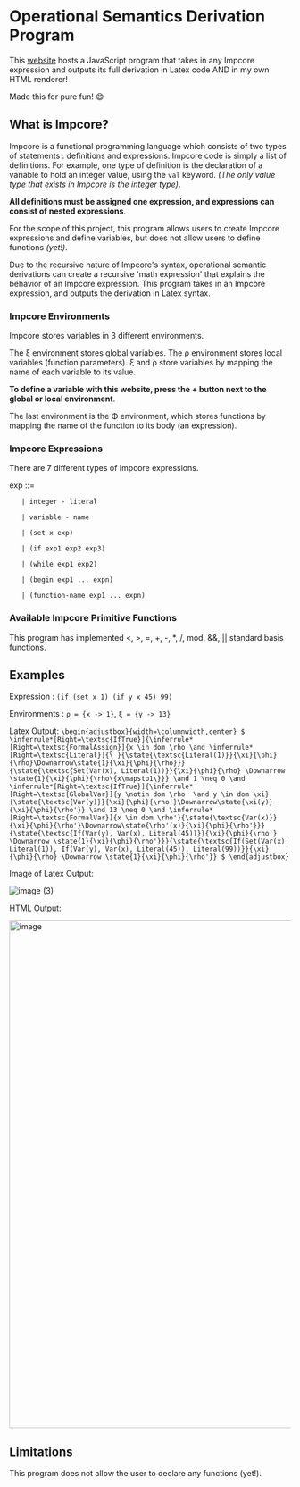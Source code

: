 # Operational Semantics Derivation Program

This [website](https://annaquainliu.github.io/operational-semantics-derivation/) hosts a JavaScript program that takes in any Impcore expression and outputs its full derivation in Latex code AND in my own HTML renderer!

Made this for pure fun! 😄

## What is Impcore?

Impcore is a functional programming language which consists of two types of statements : definitions and expressions. Impcore code is simply a list of definitions. For example, one type of definition is the declaration of a variable to hold an integer value, using the `val` keyword. *(The only value type that exists in Impcore is the integer type)*. 

**All definitions must be assigned one expression, and expressions can consist of nested expressions**.

For the scope of this project, this program allows users to create Impcore expressions and define variables, but does not allow users to define functions *(yet!)*.

Due to the recursive nature of Impcore's syntax, operational semantic derivations can create a recursive 'math expression' that explains the behavior of an Impcore expression. This program takes in an Impcore expression, and outputs the derivation in Latex syntax.

### Impcore Environments
Impcore stores variables in 3 different environments. 

The ξ environment stores global variables. The ρ environment stores local variables (function parameters). ξ and ρ store variables by mapping the name of each variable to its value.

**To define a variable with this website, press the + button next to the global or local environment**.

The last environment is the Φ environment, which stores functions by mapping the name of the function to its body (an expression).

### Impcore Expressions
There are 7 different types of Impcore expressions.

exp ::= 

       | integer - literal
       
       | variable - name
       
       | (set x exp) 
       
       | (if exp1 exp2 exp3)
       
       | (while exp1 exp2)
       
       | (begin exp1 ... expn)
       
       | (function-name exp1 ... expn)

### Available Impcore Primitive Functions
This program has implemented <, >, =, +, -, *, /, mod, &&, || standard basis functions.

## Examples
Expression : `(if (set x 1) (if y x 45) 99)` 

Environments : `ρ = {x -> 1}`, `ξ = {y -> 13}`

Latex Output: 
`\begin{adjustbox}{width=\columnwidth,center}
$
\inferrule*[Right=\textsc{IfTrue}]{\inferrule*[Right=\textsc{FormalAssign}]{x \in dom \rho \and \inferrule*[Right=\textsc{Literal}]{\ }{\state{\textsc{Literal(1)}}{\xi}{\phi}{\rho}\Downarrow\state{1}{\xi}{\phi}{\rho}}}{\state{\textsc{Set(Var(x), Literal(1))}}{\xi}{\phi}{\rho} \Downarrow \state{1}{\xi}{\phi}{\rho\{x\mapsto1\}}} \and 1 \neq 0 \and \inferrule*[Right=\textsc{IfTrue}]{\inferrule*[Right=\textsc{GlobalVar}]{y \notin dom \rho' \and y \in dom \xi}{\state{\textsc{Var(y)}}{\xi}{\phi}{\rho'}\Downarrow\state{\xi(y)}{\xi}{\phi}{\rho'}} \and 13 \neq 0 \and \inferrule*[Right=\textsc{FormalVar}]{x \in dom \rho'}{\state{\textsc{Var(x)}}{\xi}{\phi}{\rho'}\Downarrow\state{\rho'(x)}{\xi}{\phi}{\rho'}}}{\state{\textsc{If(Var(y), Var(x), Literal(45))}}{\xi}{\phi}{\rho'} \Downarrow \state{1}{\xi}{\phi}{\rho'}}}{\state{\textsc{If(Set(Var(x), Literal(1)), If(Var(y), Var(x), Literal(45)), Literal(99))}}{\xi}{\phi}{\rho} \Downarrow \state{1}{\xi}{\phi}{\rho'}}
$
\end{adjustbox}`

Image of Latex Output:

![image (3)](https://github.com/annaquainliu/operational-semantics-derivation/assets/103337005/1a1fd150-860c-4ab2-8c2a-e99c14fc7839)

HTML Output:

<img width="909" alt="image" src="https://github.com/annaquainliu/operational-semantics-derivation/assets/103337005/a0801ad1-b5ed-4173-ab5e-ce52bb5fa523">

## Limitations

 This program does not allow the user to declare any functions (yet!).
